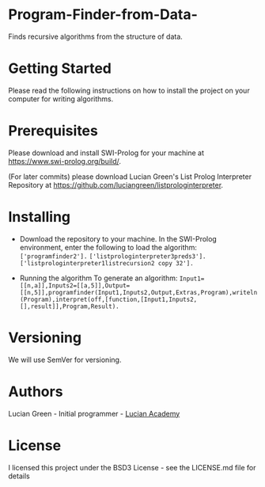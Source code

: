 # Program-Finder-from-Data-
Finds recursive algorithms from the structure of data.

# Getting Started

Please read the following instructions on how to install the project on your computer for writing algorithms.

# Prerequisites

Please download and install SWI-Prolog for your machine at https://www.swi-prolog.org/build/.

(For later commits) please download Lucian Green's List Prolog Interpreter Repository at https://github.com/luciangreen/listprologinterpreter.

# Installing

* Download the repository to your machine.
In the SWI-Prolog environment, enter the following to load the algorithm:
`['programfinder2'].`
`['listprologinterpreter3preds3'].`
`['listprologinterpreter1listrecursion2 copy 32'].`

* Running the algorithm
To generate an algorithm:
`Input1=[[n,a]],Inputs2=[[a,5]],Output=[[n,5]],programfinder(Input1,Inputs2,Output,Extras,Program),writeln(Program),interpret(off,[function,[Input1,Inputs2,[],result]],Program,Result).`    

# Versioning

We will use SemVer for versioning.

# Authors

Lucian Green - Initial programmer - <a href="https://www.lucianacademy.com/">Lucian Academy</a>

# License

I licensed this project under the BSD3 License - see the LICENSE.md file for details
